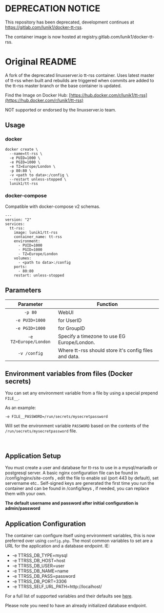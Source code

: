 # DEPRECATION NOTICE

This repository has been deprecated, development continues at
https://gitlab.com/lunik1/docker-tt-rss.

The container image is now hosted at registry.gitlab.com/lunik1/docker-tt-rss.

# Original README

A fork of the deprecated linuxserver.io tt-rss container. Uses latest master of tt-rss when built and rebuilds are triggered when commits are added to the tt-rss master branch or the base container is updated.

Find the Image on Docker Hub: [https://hub.docker.com/r/lunik1/tt-rss](https://hub.docker.com/r/lunik1/tt-rss)

NOT supported or endorsed by the linuxserver.io team.

## Usage

### docker

```
docker create \
  --name=tt-rss \
  -e PUID=1000 \
  -e PGID=1000 \
  -e TZ=Europe/London \
  -p 80:80 \
  -v <path to data>:/config \
  --restart unless-stopped \
  lunik1/tt-rss
```

### docker-compose

Compatible with docker-compose v2 schemas.

```
---
version: "2"
services:
  tt-rss:
    image: lunik1/tt-rss
    container_name: tt-rss
    environment:
      - PUID=1000
      - PGID=1000
      - TZ=Europe/London
    volumes:
      - <path to data>:/config
    ports:
      - 80:80
    restart: unless-stopped
```

## Parameters

| Parameter | Function |
| :----: | --- |
| `-p 80` | WebUI |
| `-e PUID=1000` | for UserID  |
| `-e PGID=1000` | for GroupID |
| `-e TZ=Europe/London` | Specify a timezone to use EG Europe/London. |
| `-v /config` | Where tt-rss should store it's config files and data. |

## Environment variables from files (Docker secrets)

You can set any environment variable from a file by using a special prepend `FILE__`. 

As an example:

```
-e FILE__PASSWORD=/run/secrets/mysecretpassword
```

Will set the environment variable `PASSWORD` based on the contents of the `/run/secrets/mysecretpassword` file.

&nbsp;
## Application Setup

You must create a user and database for tt-rss to use in a mysql/mariadb or postgresql server. A basic nginx configuration file can be found in /config/nginx/site-confs , edit the file to enable ssl (port 443 by default), set servername etc.. Self-signed keys are generated the first time you run the container and can be found in /config/keys , if needed, you can replace them with your own.

**The default username and password after initial configuration is admin/password**

## Application Configuration
The container can configure itself using environment variables, this is now preferred over using `config.php`. The most common variables to set are a URL for the application and a database endpoint. IE:
* -e TTRSS_DB_TYPE=mysql
* -e TTRSS_DB_HOST=host
* -e TTRSS_DB_USER=user
* -e TTRSS_DB_NAME=name
* -e TTRSS_DB_PASS=password
* -e TTRSS_DB_PORT=3306
* -e TTRSS_SELF_URL_PATH=http://localhost/

For a full list of supported variables and their defaults see [here](https://git.tt-rss.org/fox/tt-rss/src/branch/master/classes/config.php#L57).

Please note you need to have an already initialized database endpoint.

